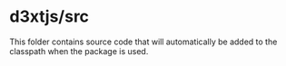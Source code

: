 # d3xtjs/src

This folder contains source code that will automatically be added to the classpath when
the package is used.
